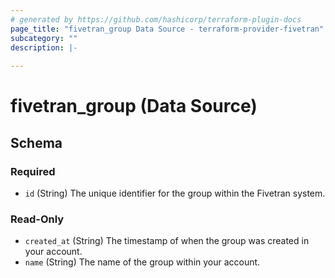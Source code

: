 ```yaml
---
# generated by https://github.com/hashicorp/terraform-plugin-docs
page_title: "fivetran_group Data Source - terraform-provider-fivetran"
subcategory: ""
description: |-
  
---
```


# fivetran_group (Data Source)





<!-- schema generated by tfplugindocs -->
## Schema

### Required

- `id` (String) The unique identifier for the group within the Fivetran system.

### Read-Only

- `created_at` (String) The timestamp of when the group was created in your account.
- `name` (String) The name of the group within your account.
